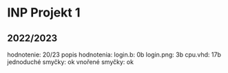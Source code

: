 # INP Projekt 1
 2022/2023
 ---------------
hodnotenie: 20/23
popis hodnotenia: login.b: 0b login.png: 3b cpu.vhd: 17b jednoduché smyčky: ok vnořené smyčky: ok
